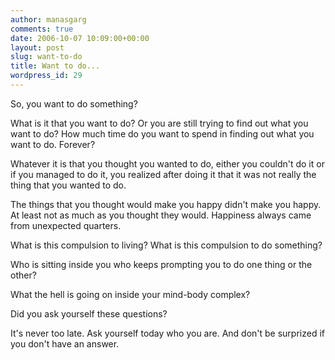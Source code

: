 ```yaml
---
author: manasgarg
comments: true
date: 2006-10-07 10:09:00+00:00
layout: post
slug: want-to-do
title: Want to do...
wordpress_id: 29
---
```


So, you want to do something?

What is it that you want to do? Or you are still trying to find out what you want to do? How much time do you want to spend in finding out what you want to do. Forever?

Whatever it is that you thought you wanted to do, either you couldn't do it or if you managed to do it, you realized after doing it that it was not really the thing that you wanted to do.

The things that you thought would make you happy didn't make you happy. At least not as much as you thought they would. Happiness always came from unexpected quarters.

What is this compulsion to living? What is this compulsion to do something?

Who is sitting inside you who keeps prompting you to do one thing or the other?

What the hell is going on inside your mind-body complex?

Did you ask yourself these questions?

It's never too late. Ask yourself today who you are. And don't be surprized if you don't have an answer.
